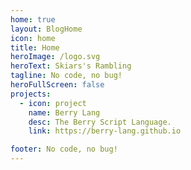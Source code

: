 ```yaml
---
home: true
layout: BlogHome
icon: home
title: Home
heroImage: /logo.svg
heroText: Skiars's Rambling
tagline: No code, no bug!
heroFullScreen: false
projects:
  - icon: project
    name: Berry Lang
    desc: The Berry Script Language.
    link: https://berry-lang.github.io

footer: No code, no bug!
---
```

